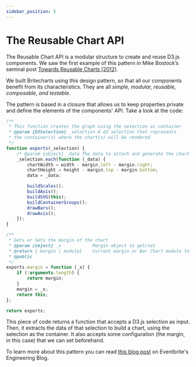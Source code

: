 ```yaml
---
sidebar_position: 5
---
```


# The Reusable Chart API

The Reusable Chart API is a modular structure to create and reuse D3.js components. We saw the first example of this pattern in Mike Bostock’s seminal post [Towards Reusable Charts (2012)][towardsreusablecharts].

We built Britecharts using this design pattern, so that all our components benefit from its characteristics. They are all _simple, modular, reusable, composable, and testable_.

The pattern is based in a closure that allows us to keep properties private and define the elements of the components' API. Take a look at the code:

```js
/**
 * This function creates the graph using the selection as container
 * @param {D3Selection} _selection A d3 selection that represents
 * the container(s) where the chart(s) will be rendered
 */
function exports(_selection) {
    /* @param {object} _data The data to attach and generate the chart */
    _selection.each(function (_data) {
        chartWidth = width - margin.left - margin.right;
        chartHeight = height - margin.top - margin.bottom;
        data = _data;

        buildScales();
        buildAxis();
        buildSVG(this);
        buildContainerGroups();
        drawBars();
        drawAxis();
    });
}

/**
 * Gets or Sets the margin of the chart
 * @param {object} _x            Margin object to get/set
 * @return { margin | module}    Current margin or Bar Chart module to chain calls
 * @public
 */
exports.margin = function (_x) {
    if (!arguments.length) {
        return margin;
    }
    margin = _x;
    return this;
};

return exports;
```

This piece of code returns a function that accepts a D3.js selection as input. Then, it extracts the data of that selection to build a chart, using the selection as the container. It also accepts some configuration (the margin, in this case) that we can set beforehand.

To learn more about this pattern you can read [this blog post][reusableapi] on Eventbrite's Engineering Blog.

[reusableapi]: https://www.eventbrite.com/engineering/leveling-up-d3-the-reusable-chart-api/
[towardsreusablecharts]: http://bost.ocks.org/mike/chart/
